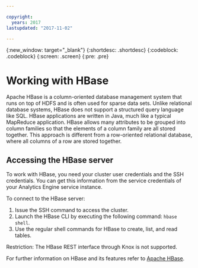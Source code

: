 ```yaml
---

copyright:
  years: 2017
lastupdated: "2017-11-02"

---
```


<!-- Attribute definitions -->
{:new_window: target="_blank"}
{:shortdesc: .shortdesc}
{:codeblock: .codeblock}
{:screen: .screen}
{:pre: .pre}

# Working with HBase

Apache HBase is a column-oriented database management system that runs on top of HDFS and is often used for sparse data sets. Unlike relational database systems, HBase does not support a structured query language like SQL. HBase applications are written in Java, much like a typical MapReduce application. HBase allows many attributes to be grouped into column families so that the elements of a column family are all stored together. This approach is different from a row-oriented relational database, where all columns of a row are stored together.

## Accessing the HBase server
To work with HBase, you need your cluster user credentials and the SSH credentials. You can get this information from the service credentials of your Analytics Engine service instance.

To connect to the HBase server:

1. Issue the SSH command to access the cluster.
2. Launch the HBase CLI by executing the following command: `hbase shell`.
3. Use the regular shell commands for HBase to create, list, and read tables.

Restriction: The HBase REST interface through Knox is not supported.

For further information on HBase and its features refer to [Apache HBase](https://hortonworks.com/apache/hbase/).
